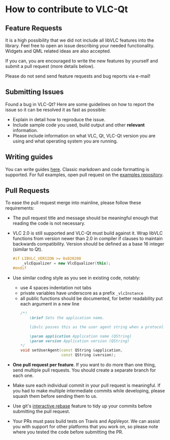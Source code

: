 # How to contribute to VLC-Qt

## Feature Requests

It is a high possibility that we did not include all libVLC features into
the library. Feel free to open an issue describing your needed functionality.
Widgets and QML related ideas are also accepted.

If you can, you are encouraged to write the new features by yourself and submit
a pull request (more details below).

Please do not send send feature requests and bug reports via e-mail!


## Submitting Issues

Found a bug in VLC-Qt? Here are some guidelines on how to report the issue so
it can be resolved it as fast as possible:

- Explain in detail how to reproduce the issue.
- Include sample code you used, build output and other **relevant** information.
- Please include information on what VLC, Qt, VLC-Qt version you are using
  and what operating system you are running.


## Writing guides

You can write guides [here](http://discuss.tano.si). Classic markdown and code
formatting is supported. For full examples, open pull request on the
[examples repository](https://github.com/vlc-qt/examples).


## Pull Requests

To ease the pull request merge into mainline, please follow these requirements:

- The pull request title and message should be meaningful enough that reading
  the code is not necessary.
- VLC 2.0 is still supported and VLC-Qt must build against it. Wrap libVLC functions
  from version newer than 2.0 in compiler if clauses to maintain backwards
  compatibility. Version should be defined as a base 16 integer (similar to Qt).
  
  ```c++
  #if LIBVLC_VERSION >= 0x020200
      _vlcEqualizer = new VlcEqualizer(this);
  #endif
  ```
- Use similar coding style as you see in existing code, notably:
  
  - use 4 spaces indentation not tabs
  - private variables have underscore as a prefix ```_vlcInstance```
  - all public functions should be documented, for better readability put each
    argument in a new line
    ```c++
    /*!
        \brief Sets the application name.

        libvlc passes this as the user agent string when a protocol requires it.

        \param application Application name (QString)
        \param version Application version (QString)
    */
    void setUserAgent(const QString &application,
                      const QString &version);
    ```

- **One pull request per feature**. If you want to do more than one thing, send
  multiple pull requests. You should create a separate branch for each one.
- Make sure each individual commit in your pull request is meaningful.
  If you had to make multiple intermediate commits while developing, please
  squash them before sending them to us.
- Use git's [interactive rebase](https://help.github.com/articles/interactive-rebase)
feature to tidy up your commits before submitting the pull request.
- Your PRs must pass build tests on Travis and AppVeyor. We can assist you
  with support for other platforms that you work on, so please note where you
  tested the code before submitting the PR.
